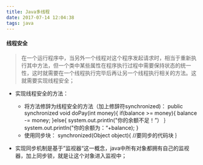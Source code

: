 ```yaml
---
title: Java多线程 
date: 2017-07-14 12:04:38
tags: java
---
```


#### 线程安全 ####
>在一个运行程序中，当另外一个线程对这个程序发起请求时，相当于重新执行其中方法，但一个类中某些属性在程序执行过程中需要保持状态的统一性，这时就需要在一个线程执行完毕后再让另一个线程执行相关的方法。这就需要实现线程安全；

- 实现线程安全的方法：
	- 将方法修辞为线程安全的方法（加上修辞符synchronized)：
			public synchronized void doPay(int money){
				if(balance >= money){
					balance -= money;
				}else{
					system.out.println("你的余额不足！”）
				｝
				system.out.println("你的余额为：“+balance);
			}
	- 使用同步块：
			synchronized(Object object){
				//要同步的代码块
			｝

- 实现同步机制是基于”监视器“这一概念，java中所有对象都拥有自己的监视器，加上同步锁，就是让这个对象进入监视中；